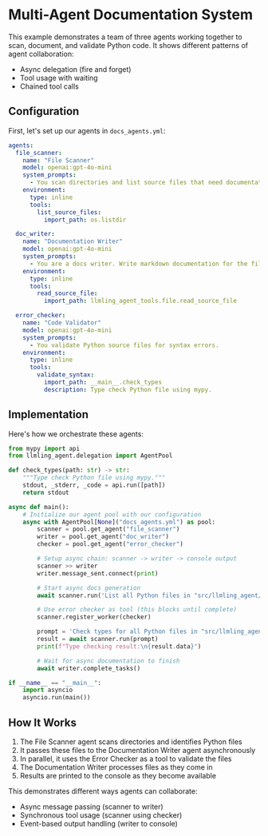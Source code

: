 # Multi-Agent Documentation System

This example demonstrates a team of three agents working together to scan, document, and validate Python code. It shows different patterns of agent collaboration:

- Async delegation (fire and forget)
- Tool usage with waiting
- Chained tool calls

## Configuration

First, let's set up our agents in `docs_agents.yml`:

```yaml
agents:
  file_scanner:
    name: "File Scanner"
    model: openai:gpt-4o-mini
    system_prompts:
      - You scan directories and list source files that need documentation.
    environment:
      type: inline
      tools:
        list_source_files:
          import_path: os.listdir

  doc_writer:
    name: "Documentation Writer"
    model: openai:gpt-4o-mini
    system_prompts:
      - You are a docs writer. Write markdown documentation for the files given to you.
    environment:
      type: inline
      tools:
        read_source_file:
          import_path: llmling_agent_tools.file.read_source_file

  error_checker:
    name: "Code Validator"
    model: openai:gpt-4o-mini
    system_prompts:
      - You validate Python source files for syntax errors.
    environment:
      type: inline
      tools:
        validate_syntax:
          import_path: __main__.check_types
          description: Type check Python file using mypy.
```

## Implementation

Here's how we orchestrate these agents:

```python
from mypy import api
from llmling_agent.delegation import AgentPool

def check_types(path: str) -> str:
    """Type check Python file using mypy."""
    stdout, _stderr, _code = api.run([path])
    return stdout

async def main():
    # Initialize our agent pool with our configuration
    async with AgentPool[None]("docs_agents.yml") as pool:
        scanner = pool.get_agent("file_scanner")
        writer = pool.get_agent("doc_writer")
        checker = pool.get_agent("error_checker")

        # Setup async chain: scanner -> writer -> console output
        scanner >> writer
        writer.message_sent.connect(print)

        # Start async docs generation
        await scanner.run('List all Python files in "src/llmling_agent/agent"')

        # Use error checker as tool (this blocks until complete)
        scanner.register_worker(checker)

        prompt = 'Check types for all Python files in "src/llmling_agent/agent"'
        result = await scanner.run(prompt)
        print(f"Type checking result:\n{result.data}")

        # Wait for async documentation to finish
        await writer.complete_tasks()

if __name__ == "__main__":
    import asyncio
    asyncio.run(main())
```

## How It Works

1. The File Scanner agent scans directories and identifies Python files
2. It passes these files to the Documentation Writer agent asynchronously
3. In parallel, it uses the Error Checker as a tool to validate the files
4. The Documentation Writer processes files as they come in
5. Results are printed to the console as they become available

This demonstrates different ways agents can collaborate:

- Async message passing (scanner to writer)
- Synchronous tool usage (scanner using checker)
- Event-based output handling (writer to console)
